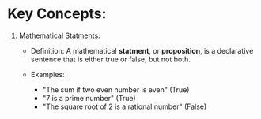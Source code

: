 # Key Concepts:

1. Mathematical Statments:
    - Definition: A mathematical **statment**, or **proposition**, is a declarative sentence that is either true or false, but not both.
    
    - Examples:
        - "The sum if two even number is even" (True)
        - "7 is a prime number" (True)
        - "The square root of 2 is a rational number" (False) 
